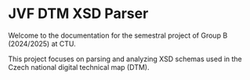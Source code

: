 # JVF DTM XSD Parser

Welcome to the documentation for the semestral project of Group B (2024/2025) at CTU.

This project focuses on parsing and analyzing XSD schemas used in the Czech national digital technical map (DTM).

